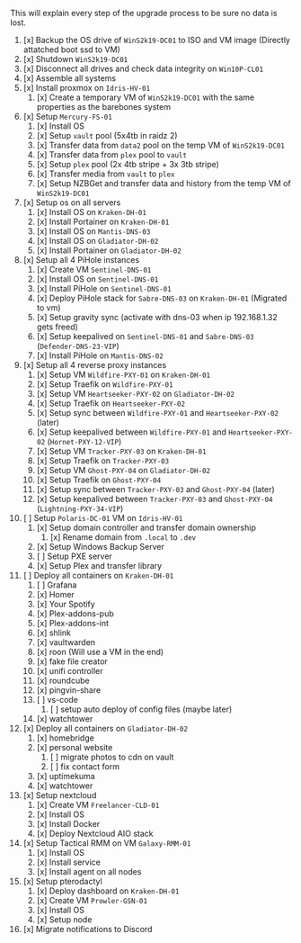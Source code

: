 This will explain every step of the upgrade process to be sure no data is lost.

1. [x] Backup the OS drive of `WinS2k19-DC01` to ISO and VM image (Directly attatched boot ssd to VM)
2. [x] Shutdown `WinS2k19-DC01` 
3. [x] Disconnect all drives and check data integrity on `Win10P-CL01`
4. [x] Assemble all systems
5. [x] Install proxmox on `Idris-HV-01` 
	1. [x] Create a temporary VM of `WinS2k19-DC01` with the same properties as the barebones system
6. [x] Setup `Mercury-FS-01` 
	1. [x] Install OS
	2. [x] Setup `vault` pool (5x4tb in raidz 2)
	3. [x] Transfer data from `data2` pool on the temp VM of `WinS2k19-DC01`
	4. [x] Transfer data from `plex` pool to `vault`
	5. [x] Setup `plex` pool (2x 4tb stripe + 3x 3tb stripe)
	6. [x] Transfer media from `vault` to `plex`
	7. [x] Setup NZBGet and transfer data and history from the temp VM of `WinS2k19-DC01`
7. [x] Setup os on all servers 
	1. [x] Install OS on `Kraken-DH-01`
	2. [x] Install Portainer on `Kraken-DH-01`
	3. [x] Install OS on `Mantis-DNS-03`
	4. [x] Install OS on `Gladiator-DH-02`
	5. [x] Install Portainer on `Gladiator-DH-02`
8. [x] Setup all 4 PiHole instances 
	1. [x] Create VM `Sentinel-DNS-01`
	2. [x] Install OS on `Sentinel-DNS-01`
	3. [x] Install PiHole on `Sentinel-DNS-01`
	4. [x] Deploy PiHole stack for `Sabre-DNS-03` on `Kraken-DH-01` (Migrated to vm)
	5. [x] Setup gravity sync (activate with dns-03 when ip 192.168.1.32 gets freed)
	6. [x] Setup keepalived on `Sentinel-DNS-01` and `Sabre-DNS-03` (`Defender-DNS-23-VIP`)
	7. [x] Install PiHole on `Mantis-DNS-02`
9. [x] Setup all 4 reverse proxy instances 
	1. [x] Setup VM `Wildfire-PXY-01` on  `Kraken-DH-01`
	2. [x] Setup Traefik on `Wildfire-PXY-01`
	3. [x] Setup VM `Heartseeker-PXY-02` on `Gladiator-DH-02`
	4. [x] Setup Traefik on `Heartseeker-PXY-02`
	5. [x] Setup sync between `Wildfire-PXY-01` and `Heartseeker-PXY-02` (later)
	6. [x] Setup keepalived between `Wildfire-PXY-01` and `Heartseeker-PXY-02` (`Hornet-PXY-12-VIP`)
	7. [x] Setup VM `Tracker-PXY-03` on `Kraken-DH-01`
	8. [x] Setup Traefik on `Tracker-PXY-03`
	9. [x] Setup VM `Ghost-PXY-04` on `Gladiator-DH-02`
	10. [x] Setup Traefik on `Ghost-PXY-04`
	11. [x] Setup sync between `Tracker-PXY-03` and `Ghost-PXY-04` (later)
	12. [x] Setup keepalived between `Tracker-PXY-03` and `Ghost-PXY-04` (`Lightning-PXY-34-VIP`)
11. [ ] Setup `Polaris-DC-01` VM on `Idris-HV-01` 
	1. [x] Setup domain controller and transfer domain ownership
		1. [x] Rename domain from `.local` to `.dev`
	2. [x] Setup Windows Backup Server
	3. [ ] Setup PXE server
	4. [x] Setup Plex and transfer library
12. [ ] Deploy all containers on `Kraken-DH-01`
	1. [ ] Grafana
	2. [x] Homer
	3. [x] Your Spotify
	4. [x] Plex-addons-pub
	5. [x] Plex-addons-int
	6. [x] shlink
	7. [x] vaultwarden
	8. [x] roon (Will use a VM in the end)
	9. [x] fake file creator
	10. [x] unifi controller
	11. [x] roundcube
	12. [x] pingvin-share
	13. [ ] vs-code
		1. [ ] setup auto deploy of config files (maybe later)
	14. [x] watchtower
13. [x] Deploy all containers on `Gladiator-DH-02`
	1. [x] homebridge
	2. [x] personal website
		1.  [ ] migrate photos to cdn on vault
		2.  [ ] fix contact form
	3. [x] uptimekuma
	4. [x] watchtower
14. [x] Setup nextcloud
	1. [x] Create VM `Freelancer-CLD-01`
	2. [x] Install OS
	3. [x] Install Docker
	4. [x] Deploy Nextcloud AIO stack
15. [x] Setup Tactical RMM on VM `Galaxy-RMM-01`
	1. [x] Install OS
	2. [x] Install service
	3. [x] Install agent on all nodes
16. [x] Setup pterodactyl
	1. [x] Deploy dashboard on `Kraken-DH-01`
	2. [x] Create VM `Prowler-GSN-01`
	3. [x] Install OS
	4. [x] Setup node
17. [x] Migrate notifications to Discord